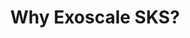 ---
title: "Why Exoscale SKS?"
description: "Discover the benefits of using Exoscale's managed Kubernetes service (SKS) for your container orchestration needs. Learn how SKS simplifies deployment, scaling, and management of Kubernetes clusters while providing robust security and performance features."
banner: "/images/learning-path/kubernetes-icon.svg"
weight: 6
---